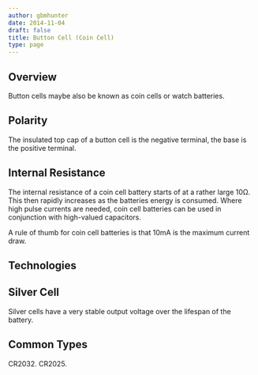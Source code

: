 ```yaml
---
author: gbmhunter
date: 2014-11-04
draft: false
title: Button Cell (Coin Cell)
type: page
---
```


## Overview

Button cells maybe also be known as coin cells or watch batteries.

## Polarity

The insulated top cap of a button cell is the negative terminal, the base is the positive terminal.

## Internal Resistance

The internal resistance of a coin cell battery starts of at a rather large 10Ω. This then rapidly increases as the batteries energy is consumed. Where high pulse currents are needed, coin cell batteries can be used in conjunction with high-valued capacitors.

A rule of thumb for coin cell batteries is that 10mA is the maximum current draw.

## Technologies

## Silver Cell

Silver cells have a very stable output voltage over the lifespan of the battery.

## Common Types

CR2032. CR2025.

